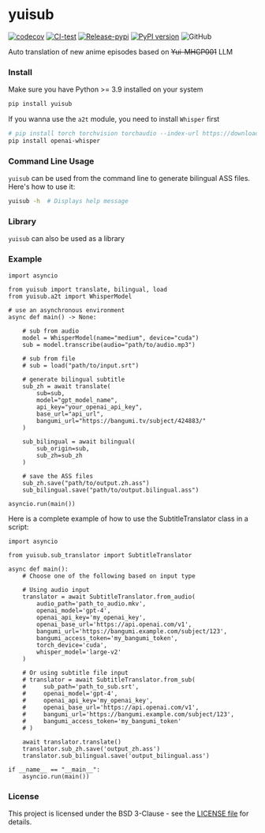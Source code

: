 # yuisub

[![codecov](https://codecov.io/gh/TensoRaws/yuisub/branch/main/graph/badge.svg?token=B2TNKYN4O4)](https://codecov.io/gh/TensoRaws/yuisub)
[![CI-test](https://github.com/TensoRaws/yuisub/actions/workflows/CI-test.yml/badge.svg)](https://github.com/TensoRaws/yuisub/actions/workflows/CI-test.yml)
[![Release-pypi](https://github.com/TensoRaws/yuisub/actions/workflows/Release-pypi.yml/badge.svg)](https://github.com/TensoRaws/yuisub/actions/workflows/Release-pypi.yml)
[![PyPI version](https://badge.fury.io/py/yuisub.svg)](https://badge.fury.io/py/yuisub)
![GitHub](https://img.shields.io/github/license/TensoRaws/yuisub)

Auto translation of new anime episodes based on ~~Yui-MHCP001~~ LLM

### Install

Make sure you have Python >= 3.9 installed on your system

```bash
pip install yuisub
```

If you wanna use the `a2t` module, you need to install `Whisper` first

```bash
# pip install torch torchvision torchaudio --index-url https://download.pytorch.org/whl/cu118
pip install openai-whisper
```

### Command Line Usage

`yuisub` can be used from the command line to generate bilingual ASS files. Here's how to use it:

```bash
yuisub -h  # Displays help message
```

### Library

`yuisub` can also be used as a library

### Example

```python3
import asyncio

from yuisub import translate, bilingual, load
from yuisub.a2t import WhisperModel

# use an asynchronous environment
async def main() -> None:

    # sub from audio
    model = WhisperModel(name="medium", device="cuda")
    sub = model.transcribe(audio="path/to/audio.mp3")

    # sub from file
    # sub = load("path/to/input.srt")

    # generate bilingual subtitle
    sub_zh = await translate(
        sub=sub,
        model="gpt_model_name",
        api_key="your_openai_api_key",
        base_url="api_url",
        bangumi_url="https://bangumi.tv/subject/424883/"
    )

    sub_bilingual = await bilingual(
        sub_origin=sub,
        sub_zh=sub_zh
    )

    # save the ASS files
    sub_zh.save("path/to/output.zh.ass")
    sub_bilingual.save("path/to/output.bilingual.ass")

asyncio.run(main())
```

Here is a complete example of how to use the SubtitleTranslator class in a script:

```python3
import asyncio

from yuisub.sub_translator import SubtitleTranslator

async def main():
    # Choose one of the following based on input type

    # Using audio input
    translator = await SubtitleTranslator.from_audio(
        audio_path='path_to_audio.mkv',
        openai_model='gpt-4',
        openai_api_key='my_openai_key',
        openai_base_url='https://api.openai.com/v1',
        bangumi_url='https://bangumi.example.com/subject/123',
        bangumi_access_token='my_bangumi_token',
        torch_device='cuda',
        whisper_model='large-v2'
    )

    # Or using subtitle file input
    # translator = await SubtitleTranslator.from_sub(
    #     sub_path='path_to_sub.srt',
    #     openai_model='gpt-4',
    #     openai_api_key='my_openai_key',
    #     openai_base_url='https://api.openai.com/v1',
    #     bangumi_url='https://bangumi.example.com/subject/123',
    #     bangumi_access_token='my_bangumi_token'
    # )

    await translator.translate()
    translator.sub_zh.save('output_zh.ass')
    translator.sub_bilingual.save('output_bilingual.ass')

if __name__ == "__main__":
    asyncio.run(main())
```

### License

This project is licensed under the BSD 3-Clause - see
the [LICENSE file](https://github.com/TohruskyDev/yuisub/blob/main/LICENSE) for details.
